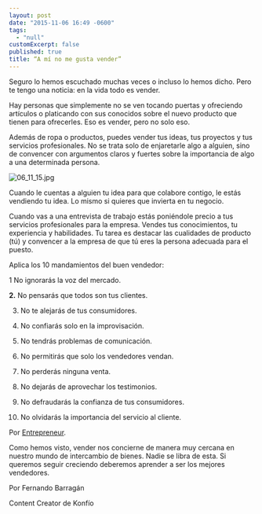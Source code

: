 ```yaml
---
layout: post
date: "2015-11-06 16:49 -0600"
tags: 
  - "null"
customExcerpt: false
published: true
title: “A mí no me gusta vender”
---
```




Seguro lo hemos escuchado muchas veces o incluso lo hemos dicho. Pero te tengo una noticia: en la vida todo es vender.

Hay personas que simplemente no se ven tocando puertas y ofreciendo artículos o platicando con sus conocidos sobre el nuevo producto que tienen para ofrecerles. Eso es vender, pero no solo eso.

Además de ropa o productos, puedes vender tus ideas, tus proyectos y tus servicios profesionales. No se trata solo de enjaretarle algo a alguien, sino de convencer con argumentos claros y fuertes sobre la importancia de algo a una determinada persona.

![06_11_15.jpg]({{site.baseurl}}/img/06_11_15.jpg)

Cuando le cuentas a alguien tu idea para que colabore contigo, le estás vendiendo tu idea. Lo mismo si quieres que invierta en tu negocio. 

Cuando vas a una entrevista de trabajo estás poniéndole precio a tus servicios profesionales para la empresa. Vendes tus conocimientos, tu experiencia y habilidades. Tu tarea es destacar las cualidades de producto (tú) y convencer a la empresa de que tú eres la persona adecuada para el puesto.

Aplica los 10 mandamientos del buen vendedor:

1	No ignorarás la voz del mercado.

**2.**	No pensarás que todos son tus clientes.

3.	No te alejarás de tus consumidores.

4.	No confiarás solo en la improvisación.

5.	No tendrás problemas de comunicación.

6.	No permitirás que solo los vendedores vendan.

7.	No perderás ninguna venta.

8.	No dejarás de aprovechar los testimonios.

9.	No defraudarás la confianza de tus consumidores.

10.	No olvidarás la importancia del servicio al cliente.

Por [Entrepreneur](http://www.soyentrepreneur.com/2473-los-10-mandamientos-del-buen-vendedor.html). 

Como hemos visto, vender nos concierne de manera muy cercana en nuestro mundo de intercambio de bienes. Nadie se libra de esta. Si queremos seguir creciendo deberemos aprender a ser los mejores vendedores.

Por Fernando Barragán

Content Creator de Konfío

